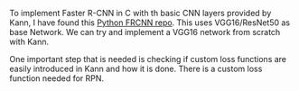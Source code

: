 To implement Faster R-CNN in C with th basic CNN layers provided by
Kann, I have found this [Python FRCNN
repo](https://github.com/kbardool/keras-frcnn/blob/master/train_frcnn.py).
This uses VGG16/ResNet50 as base Network. We can try and implement a
VGG16 network from scratch with Kann.

One important step that is needed is checking if custom loss functions
are easily introduced in Kann and how it is done. There is a custom loss
function needed for RPN.
